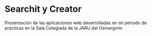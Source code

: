 # Searchit y Creator
Presentación de las aplicaciones web desarrolladas en mi periodo de prácticas en la Sala Colegiada de la JARU del Osinergmin
